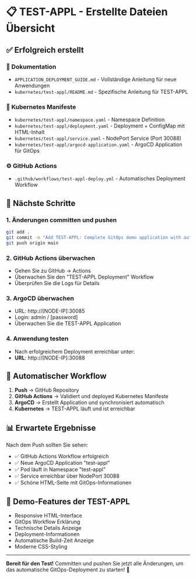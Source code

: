 # 📋 TEST-APPL - Erstellte Dateien Übersicht

## ✅ Erfolgreich erstellt

### 📖 Dokumentation
- `APPLICATION_DEPLOYMENT_GUIDE.md` - Vollständige Anleitung für neue Anwendungen
- `kubernetes/test-appl/README.md` - Spezifische Anleitung für TEST-APPL

### 🔧 Kubernetes Manifeste
- `kubernetes/test-appl/namespace.yaml` - Namespace Definition
- `kubernetes/test-appl/deployment.yaml` - Deployment + ConfigMap mit HTML-Inhalt
- `kubernetes/test-appl/service.yaml` - NodePort Service (Port 30088)
- `kubernetes/test-appl/argocd-application.yaml` - ArgoCD Application für GitOps

### ⚙️ GitHub Actions
- `.github/workflows/test-appl-deploy.yml` - Automatisches Deployment Workflow

## 🚀 Nächste Schritte

### 1. Änderungen committen und pushen
```bash
git add .
git commit -m "Add TEST-APPL: Complete GitOps demo application with automated deployment"
git push origin main
```

### 2. GitHub Actions überwachen
- Gehen Sie zu GitHub → Actions
- Überwachen Sie den "TEST-APPL Deployment" Workflow
- Überprüfen Sie die Logs für Details

### 3. ArgoCD überwachen
- URL: http://[NODE-IP]:30085
- Login: admin / [password]
- Überwachen Sie die TEST-APPL Application

### 4. Anwendung testen
- Nach erfolgreichem Deployment erreichbar unter:
- **URL**: http://[NODE-IP]:30088

## 🔄 Automatischer Workflow

1. **Push** → GitHub Repository
2. **GitHub Actions** → Validiert und deployed Kubernetes Manifeste
3. **ArgoCD** → Erstellt Application und synchronisiert automatisch
4. **Kubernetes** → TEST-APPL läuft und ist erreichbar

## 📊 Erwartete Ergebnisse

Nach dem Push sollten Sie sehen:
- ✅ GitHub Actions Workflow erfolgreich
- ✅ Neue ArgoCD Application "test-appl"
- ✅ Pod läuft in Namespace "test-appl"
- ✅ Service erreichbar über NodePort 30088
- ✅ Schöne HTML-Seite mit GitOps-Informationen

## 🎯 Demo-Features der TEST-APPL

- Responsive HTML-Interface
- GitOps Workflow Erklärung
- Technische Details Anzeige
- Deployment-Informationen
- Automatische Build-Zeit Anzeige
- Moderne CSS-Styling

---

**Bereit für den Test!** Committen und pushen Sie jetzt alle Änderungen, um das automatische GitOps-Deployment zu starten! 🚀
